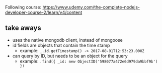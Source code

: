 Following course: https://www.udemy.com/the-complete-nodejs-developer-course-2/learn/v4/content

## take aways
- uses the native mongodb client, instead of mongoose
- id fields are objects that contain the time stamp
  - example: `_.id.getTimestamp() -> 2017-08-01T12:53:23.000Z`
- can query by ID, but needs to be an object for the query
  - example: `.find({ _id: new ObjectID('598077a472e6d979da9bbf9b') })`

